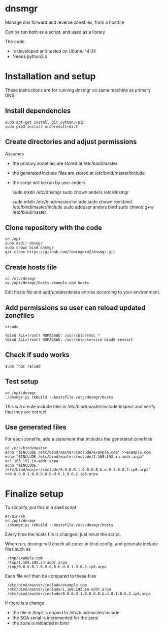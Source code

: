 # dnsmgr

Manage dns forward and reverse zonefiles, from a hostfile

Can be run both as a script, and used as a library

The code 
- Is developed and tested on Ubuntu 14.04
- Needs python3.x


# Installation and setup

These instructions are for running dnsmgr on same machine as primary DNS.

## Install dependencies

    sudo apt-get install git python3-pip
    sudo pip3 install orderedattrdict

## Create directories and adjust permissions

Assumes
- the primary zonefiles are stored at /etc/bind/master
- the generated include files are stored at /etc/bind/master/include
- the script will be run by user anders

    sudo mkdir /etc/dnsmgr
    sudo chown anders /etc/dnsmgr
    
    sudo mkdir /etc/bind/master/include
    sudo chown root:bind /etc/bind/master/include
    sudo adduser anders bind
    sudo chmod g+w /etc/bind/master

## Clone repository with the code

    cd /opt
    sudo mkdir dnsmgr
    sudo chown bind dnsmgr
    git clone https://github.com/lowinger42/dnsmgr.git

## Create hosts file

    cd /etc/dnsmgr
    cp /opt/dnsmgr/hosts-example.com hosts

Edit hosts file and add/update/delete entries according to your environment.

## Add permissions so user can reload updated zonefiles

    visudo
    
    %bind ALL=(root) NOPASSWD: /usr/sbin/rndc *
    %bind ALL=(root) NOPASSWD: /usr/sbin/service bind9 restart

## Check if sudo works

    sudo rndc reload

## Test setup

    cd /opt/dnsmgr
    ./dnsmgr.py rebuild --hostsfile /etc/dnsmgr/hosts
    
This will create include files in /etc/bind/master/include
Inspect and verify that they are correct  

## Use generated files

For each zonefile, add a statement that includes the generated zonefiles

    cd /etc/bind/master
    echo "$INCLUDE /etc/bind/master/include/example.com" >>example.com
    echo "$INCLUDE /etc/bind/master/include/1.168.192.in-addr.arpa" >>1.168.192.in-addr.arpa
    echo "$INCLUDE /etc/bind/master/include/0.0.0.0.1.0.0.0.8.b.d.0.1.0.0.2.ip6.arpa"  >>0.0.0.0.1.0.0.0.8.b.d.0.1.0.0.2.ip6.arpa

# Finalize setup

To simplify, put this in a shell script 

    #!/bin/sh
    cd /opt/dnsmgr
    ./dnsmgr.py rebuild --hostsfile /etc/dnsmgr/hosts

Every time the hosts file is changed, just rerun the script.

When run, dnsmgr will check all zones in bind config, and generate include files
such as

     /tmp/example.com
     /tmp/1.168.192.in-addr.arpa
     /tmp/0.0.0.0.1.0.0.0.8.b.d.0.1.0.0.2.ip6.arpa

Each file will then be compared to these files

     /etc/bind/master/include/example.com
     /etc/bind/master/include/1.168.192.in-addr.arpa
     /etc/bind/master/include/0.0.0.0.1.0.0.0.8.b.d.0.1.0.0.2.ip6.arpa

If there is a change
- the file in /tmp/ is copied to /etc/bind/master/include
- the SOA serial is incremented for the zone
- the zone is reloaded in bind
